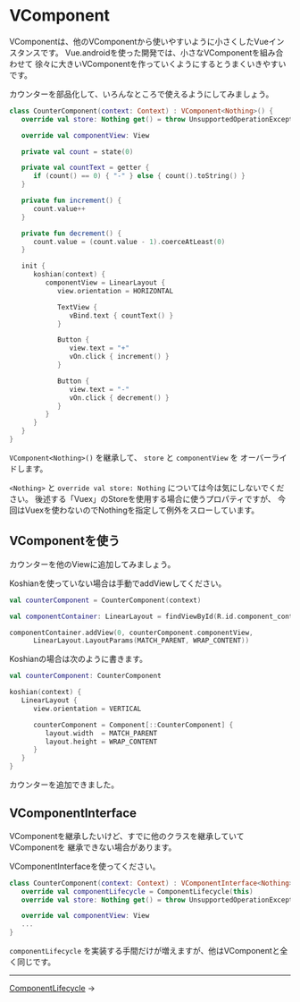 
VComponent
================================================================================

VComponentは、他のVComponentから使いやすいように小さくしたVueインスタンスです。
Vue.androidを使った開発では、小さなVComponentを組み合わせて
徐々に大きいVComponentを作っていくようにするとうまくいきやすいです。

カウンターを部品化して、いろんなところで使えるようにしてみましょう。
```kotlin
class CounterComponent(context: Context) : VComponent<Nothing>() {
   override val store: Nothing get() = throw UnsupportedOperationException()

   override val componentView: View

   private val count = state(0)

   private val countText = getter {
      if (count() == 0) { "-" } else { count().toString() }
   }

   private fun increment() {
      count.value++
   }

   private fun decrement() {
      count.value = (count.value - 1).coerceAtLeast(0)
   }

   init {
      koshian(context) {
         componentView = LinearLayout {
            view.orientation = HORIZONTAL

            TextView {
               vBind.text { countText() }
            }

            Button {
               view.text = "+"
               vOn.click { increment() }
            }

            Button {
               view.text = "-"
               vOn.click { decrement() }
            }
         }
      }
   }
}
```
`VComponent<Nothing>()` を継承して、 `store` と `componentView` を
オーバーライドします。

`<Nothing>` と `override val store: Nothing` については今は気にしないでください。
後述する「Vuex」のStoreを使用する場合に使うプロパティですが、
今回はVuexを使わないのでNothingを指定して例外をスローしています。


VComponentを使う
--------------------------------------------------------------------------------

カウンターを他のViewに追加してみましょう。

Koshianを使っていない場合は手動でaddViewしてください。
```kotlin
val counterComponent = CounterComponent(context)

val componentContainer: LinearLayout = findViewById(R.id.component_container)

componentContainer.addView(0, counterComponent.componentView,
      LinearLayout.LayoutParams(MATCH_PARENT, WRAP_CONTENT))
```

Koshianの場合は次のように書きます。
```kotlin
val counterComponent: CounterComponent

koshian(context) {
   LinearLayout {
      view.orientation = VERTICAL

      counterComponent = Component[::CounterComponent] {
         layout.width  = MATCH_PARENT
         layout.height = WRAP_CONTENT
      }
   }
}
```

カウンターを追加できました。


VComponentInterface
--------------------------------------------------------------------------------

VComponentを継承したいけど、すでに他のクラスを継承していてVComponentを
継承できない場合があります。

VComponentInterfaceを使ってください。
```kotlin
class CounterComponent(context: Context) : VComponentInterface<Nothing> {
   override val componentLifecycle = ComponentLifecycle(this)
   override val store: Nothing get() = throw UnsupportedOperationException()

   override val componentView: View
   ...
}
```
`componentLifecycle` を実装する手間だけが増えますが、他はVComponentと全く同じです。


* * * * * * * * * * * * * * * * * * * * * * * * * * * * * * * * * * * * * * * *

[ComponentLifecycle](ComponentLifecycle.md) →

